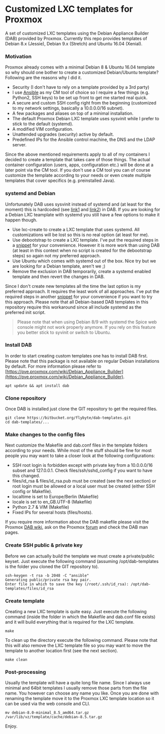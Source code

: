 # Customized LXC templates for Proxmox
A set of customized LXC templates using the Debian Appliance Builder (DAB) provided by Proxmox. Currently this repo provides templates of Debian 8.x (Jessie), Debian 9.x (Stretch) and Ubuntu 16.04 (Xenial).

### Motivation

Proxmox already comes with a minimal Debian 8 & Ubuntu 16.04 template so why should one bother to create a customized Debian/Ubuntu template? Following are the reasons why I did it.

- Security (I don't have to rely on a template provided by a 3rd party)
- I use [Ansible](https://www.ansible.com/) as my CM tool of choice so I require a few things (e.g. Python2, SSH keys) to be set up front to get me started real quick.
- A secure and custom SSH config right from the beginning (customized to my network settings, basically a 10.0.0.0/16 subnet).
- A few packages and aliases on top of a minimal installation.
- The default Proxmox Debian LXC template uses sysvinit while I prefer to stick to the default (systemd).
- A modified VIM configuration.
- Unattended upgrades (security) active by default.
- Predefined IPs for the Ansible control machine, the DNS and the LDAP server.

Since the above mentioned requirements apply to all of my containers I decided to create a template that takes care of those things. The actual container configuration (users, apps, configuration etc.) will be done at a later point via the CM tool. If you don't use a CM tool you can of course customize the template according to your needs or even create multiple templates that cover specifics (e.g. preinstalled Java).

### systemd and Debian

Unfortunately DAB uses sysvinit instead of systemd and (at least for the moment) this is hardcoded (see [link1](https://github.com/proxmox/dab/blob/master/DAB.pm#L461) and [link2](https://github.com/proxmox/dab/blob/master/DAB.pm#L463)) in DAB. If you are looking for a Debian LXC teamplate with systemd you still have a few options to make it happen though.
- Use lxc-create to create a LXC template that uses systemd. All customizations will be lost so this is no real option (at least for me).
- Use debootstrap to create a LXC template. I've put the required steps in a [snippet](https://bitbucket.org/snippets/flybyte/GEpo8) for your convenience. However it is more work than using DAB (at least in this context when no script is created for the debootstrap steps) so again not my preferred approach.
- Use Ubuntu which comes with systemd out of the box. Nice try but we are looking for a Debian template, aren't we ;)
- Remove the exclusion in DAB temporarily, create a systemd enabled template and then revert the changes in DAB.

Since I don't create new templates all the time the last option is my preferred approach. It requires the least work of all approaches. I've put the required steps in another [snippet](https://bitbucket.org/snippets/flybyte/yjoMo) for your convenience if you want to try this approach. Please note that all Debian-based DAB templates in this repository require this  workaround since all include systemd as the preferred init script.

> Please note that when using Debian 8/9 with systemd the Spice web console might not work properly anymore. If you rely on this feature you better stick to syvinit or switch to Ubuntu.

### Install DAB
In order to start creating custom templates one has to install DAB first. Please note that this package is not available on regular Debian installations by default. For more information please refer to [https://pve.proxmox.com/wiki/Debian_Appliance_Builder](https://pve.proxmox.com/wiki/Debian_Appliance_Builder).

    apt update && apt install dab

### Clone repository

Once DAB is installed just clone the GIT repository to get the required files.

    git clone https://bitbucket.org/flybyte/dab-templates.git
    cd dab-templates/...

### Make changes to the config files

Next customize the Makefile and dab.conf files in the template folders according to your needs. While most of the stuff should be fine for most people you may want to take a closer look at the following configurations:

* SSH root login is forbidden except with private key from a 10.0.0.0/16 subset and 127.0.0.1. Check files/ssh/sshd_config if you want to have this changed.
* files/id_rsa & files/id_rsa.pub must be created (see the next section) or root login must be allowed or a local user must be created (either SSH config or Makefile).
* localtime is set to Europe/Berlin (Makefile)
* locale is set to en_GB.UTF-8 (Makefile)
* Python 2.7 & VIM (Makefile)
* Fixed IPs for several hosts (files/hosts).

If you require more information about the DAB makefile please visit the Proxmox [DAB wiki](https://pve.proxmox.com/wiki/Debian_Appliance_Builder), ask on the Proxmox [forum](https://forum.proxmox.com/) and check the DAB man pages.

### Create SSH public & private key

Before we can actually build the template we must create a private/public keyset. Just execute the following command (assuming /opt/dab-templates is the folder you cloned the GIT repository to).

    ssh-keygen -t rsa -b 2048 -C "ansible"
    Generating public/private rsa key pair.
    Enter file in which to save the key (/root/.ssh/id_rsa): /opt/dab-templates/files/id_rsa

### Create template

Creating a new LXC template is quite easy. Just execute the following command (inside the folder in which the Makefile and dab.conf file exists) and it will build everything that is required for the LXC template.

    make

To clean up the directory execute the following command. Please note that this will also remove the LXC template file so you may want to move the template to another location first (see the next section).

    make clean

### Post-processing

Usually the template will have a quite long file name. Since I always use minimal and 64bit templates I usually remove those parts from the file name. You however can choose any name you like. Once you are done with renaming the template move it to the Proxmox LXC template location so it can be used via the web console and CLI.

    mv debian-8.0-minimal_8.5_amd64.tar.gz /var/lib/vz/template/cache/debian-8.5.tar.gz

Enjoy.

